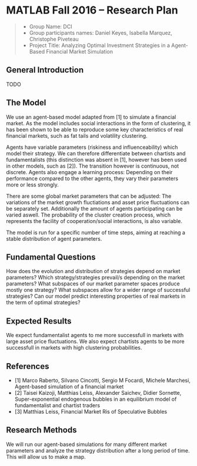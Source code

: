 # MATLAB Fall 2016 – Research Plan

> * Group Name: DCI
> * Group participants names: Daniel Keyes, Isabella Marquez, Christophe Piveteau
> * Project Title: Analyzing Optimal Investment Strategies in a Agent-Based Financial Market Simulation

## General Introduction

TODO


## The Model

We use an agent-based model adapted from [1] to simulate a financial market. As the model includes social interactions in the form of clustering, it has been shown to be able to reproduce some key characteristics of real financial markets, such as fat tails and volatility clustering.

Agents have variable parameters (riskiness and influenceability) which model their strategy. We can therefore differentiate between chartists and fundamentalists (this distinction was absent in [1], however has been used in other models, such as [2]). The transition however is continuous, not discrete. Agents also engage a learning process: Depending on their performance compared to the other agents, they vary their parameters more or less strongly.

There are some global market parameters that can be adjusted: The variations of the market growth fluctiations and asset price fluctuations can be separately set. Additionally the amount of agents participating can be varied aswell. The probability of the cluster creation process, which represents the facility of cooperation/social interactions, is also variable.

The model is run for a specific number of time steps, aiming at reaching a stable distribution of agent parameters.


## Fundamental Questions

How does the evolution and distribution of strategies depend on market parameters?
Which strategy/strategies prevail/s depending on the market parameters?
What subspaces of our market parameter spaces produce mostly one strategy? What subspaces allow for a wider range of successful strategies?
Can our model predict interesting properties of real markets in the term of optimal strategies?


## Expected Results

We expect fundamentalist agents to me more successfull in markets with large asset price fluctuations.
We also expect chartists agents to be more successfull in markets with high clustering probabilities. 


## References 

* [1] Marco Raberto, Silvano Cincotti, Sergio M Focardi, Michele Marchesi, Agent-based simulation of a financial market
* [2] Taisei Kaizoji, Matthias Leiss, Alexander Saichev, Didier Sornette, Super-exponential endogenous bubbles in an equilibrium model of fundamentalist and chartist traders
* [3] Matthias Leiss, Financial Market Ris of Speculative Bubbles

## Research Methods

We will run our agent-based simulations for many different market parameters and analyze the strategy distribution after a long period of time. This will allow us to make a map.

